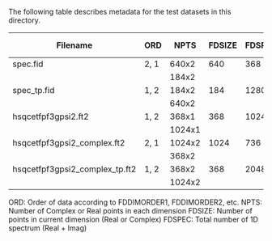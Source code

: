 The following table describes metadata for the test datasets in this
directory.

| Filename                       | ORD  | NPTS    | FDSIZE | FDSPEC | FDSLICECOUNT0 | Inner Loop |
|--------------------------------|------|---------|--------|--------|---------------|------------|
| spec.fid                       | 2, 1 | 640x2   | 640    | 368    | 0             | Block      |
|                                |      | 184x2   |        |        |               | Interleave |
| spec_tp.fid                    | 1, 2 | 184x2   | 184    | 1280   | 1280          | Block      |
|                                |      | 640x2   |        |        |               | Interleave |
| hsqcetfpf3gpsi2.ft2            | 1, 2 | 368x1   | 368    | 1024   | 1024          | Contigous  |
|                                |      | 1024x1  |        |        |               |            |
| hsqcetfpf3gpsi2_complex.ft2    | 2, 1 | 1024x2  | 1024   | 736    | 736           | Block      |
|                                |      | 368x2   |        |        |               | Interleave |
| hsqcetfpf3gpsi2_complex_tp.ft2 | 1, 2 | 368x2   | 368    | 2048   | 2048          | Block      |
|                                |      | 1024x2  |        |        |               | Interleave |

ORD: Order of data according to FDDIMORDER1, FDDIMORDER2, etc.
NPTS: Number of Complex or Real points in each dimension
FDSIZE: Number of points in current dimension (Real or Complex)
FDSPEC: Total number of 1D spectrum (Real + Imag)